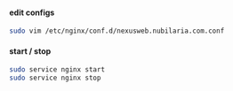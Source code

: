 #### edit configs
```bash
sudo vim /etc/nginx/conf.d/nexusweb.nubilaria.com.conf
```

#### start / stop
```bash
sudo service nginx start
sudo service nginx stop
```
